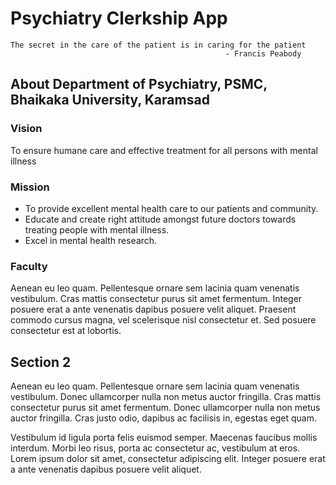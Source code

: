 # Psychiatry Clerkship App

```
The secret in the care of the patient is in caring for the patient 
                                                - Francis Peabody
```

## About Department of Psychiatry, PSMC, Bhaikaka University, Karamsad
### Vision

To ensure humane care and effective treatment for all persons with mental illness

### Mission
- To provide excellent mental health care to our patients and community.
- Educate and create right attitude amongst future doctors towards treating people with mental illness.
- Excel in mental health research. 

### Faculty

Aenean eu leo quam. Pellentesque ornare sem lacinia quam venenatis vestibulum. Cras mattis consectetur purus sit amet fermentum. Integer posuere erat a ante venenatis dapibus posuere velit aliquet. Praesent commodo cursus magna, vel scelerisque nisl consectetur et. Sed posuere consectetur est at lobortis.


## Section 2

Aenean eu leo quam. Pellentesque ornare sem lacinia quam venenatis vestibulum. Donec ullamcorper nulla non metus auctor fringilla. Cras mattis consectetur purus sit amet fermentum. Donec ullamcorper nulla non metus auctor fringilla. Cras justo odio, dapibus ac facilisis in, egestas eget quam.

Vestibulum id ligula porta felis euismod semper. Maecenas faucibus mollis interdum. Morbi leo risus, porta ac consectetur ac, vestibulum at eros. Lorem ipsum dolor sit amet, consectetur adipiscing elit. Integer posuere erat a ante venenatis dapibus posuere velit aliquet.
